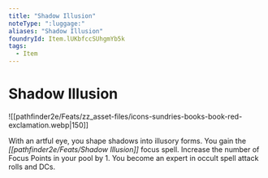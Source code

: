 ```yaml
---
title: "Shadow Illusion"
noteType: ":luggage:"
aliases: "Shadow Illusion"
foundryId: Item.lUKbfccSUhgmYb5k
tags:
  - Item
---
```


# Shadow Illusion
![[pathfinder2e/Feats/zz_asset-files/icons-sundries-books-book-red-exclamation.webp|150]]

With an artful eye, you shape shadows into illusory forms. You gain the _[[pathfinder2e/Feats/Shadow Illusion]]_ focus spell. Increase the number of Focus Points in your pool by 1. You become an expert in occult spell attack rolls and DCs.
